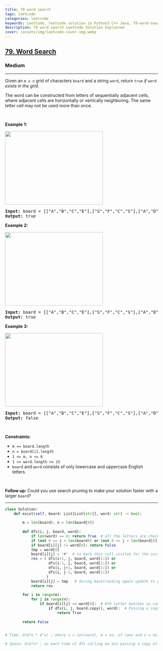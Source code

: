 ```yaml
---
title: 79 word search
tags: leetcode
categories: leetcode
keywords: LeetCode, leetcode solution in Python3 C++ Java, 79-word-search solution
description: 79 word search LeetCode Solution Explained
cover: /assets/img/leetcode-cover-img.webp
---
```



<h2><a href="https://leetcode.com/problems/word-search/">79. Word Search</a></h2><h3>Medium</h3><hr><div><p>Given an <code>m x n</code> grid of characters <code>board</code> and a string <code>word</code>, return <code>true</code> <em>if</em> <code>word</code> <em>exists in the grid</em>.</p>

<p>The word can be constructed from letters of sequentially adjacent cells, where adjacent cells are horizontally or vertically neighboring. The same letter cell may not be used more than once.</p>

<p>&nbsp;</p>
<p><strong>Example 1:</strong></p>
<img alt="" src="https://assets.leetcode.com/uploads/2020/11/04/word2.jpg" style="width: 322px; height: 242px;">
<pre><strong>Input:</strong> board = [["A","B","C","E"],["S","F","C","S"],["A","D","E","E"]], word = "ABCCED"
<strong>Output:</strong> true
</pre>

<p><strong>Example 2:</strong></p>
<img alt="" src="https://assets.leetcode.com/uploads/2020/11/04/word-1.jpg" style="width: 322px; height: 242px;">
<pre><strong>Input:</strong> board = [["A","B","C","E"],["S","F","C","S"],["A","D","E","E"]], word = "SEE"
<strong>Output:</strong> true
</pre>

<p><strong>Example 3:</strong></p>
<img alt="" src="https://assets.leetcode.com/uploads/2020/10/15/word3.jpg" style="width: 322px; height: 242px;">
<pre><strong>Input:</strong> board = [["A","B","C","E"],["S","F","C","S"],["A","D","E","E"]], word = "ABCB"
<strong>Output:</strong> false
</pre>

<p>&nbsp;</p>
<p><strong>Constraints:</strong></p>

<ul>
	<li><code>m == board.length</code></li>
	<li><code>n = board[i].length</code></li>
	<li><code>1 &lt;= m, n &lt;= 6</code></li>
	<li><code>1 &lt;= word.length &lt;= 15</code></li>
	<li><code>board</code> and <code>word</code> consists of only lowercase and uppercase English letters.</li>
</ul>

<p>&nbsp;</p>
<p><strong>Follow up:</strong> Could you use search pruning to make your solution faster with a larger <code>board</code>?</p>
</div>

---




```python
class Solution:
    def exist(self, board: List[List[str]], word: str) -> bool:
        
        m = len(board); n = len(board[0])
        
        def dfs(i, j, board, word):
            if len(word) == 0: return True  # all the letters are checked
            if (not 0 <= i < len(board)) or (not 0 <= j < len(board[0])): return False
            if board[i][j] != word[0]: return False
            tmp = word[0]
            board[i][j] = '#'  # to mark this cell visited for the current call in current copy of board
            res = ( dfs(i+1, j, board, word[1:]) or
                    dfs(i-1, j, board, word[1:]) or
                    dfs(i, j+1, board, word[1:]) or
                    dfs(i, j-1, board, word[1:]) 
                   )
            board[i][j] = tmp   # during backtracking again update to previous value for using in next calls 
            return res
        
        for i in range(m):
            for j in range(n):
                if board[i][j] == word[0]:  # 0th letter matches so can check for the next lettere
                    if dfs(i, j, board.copy(), word):  # Passing a copy of board as this cells may be usefull in the next call so do not update the main board
                        return True
        
        return False
    

# Time: O(m*n * 4^s) ; where s = len(word), m = no. of rows and n = no. of cols of the word. Since we may end considering every character(m*n) as a start of the word, and from there we have 4 choices to continue to look for the rest of the word (4^s).

# Space: O(m*n) ; as each time of dfs calling we are passing a copy of main board.
```
